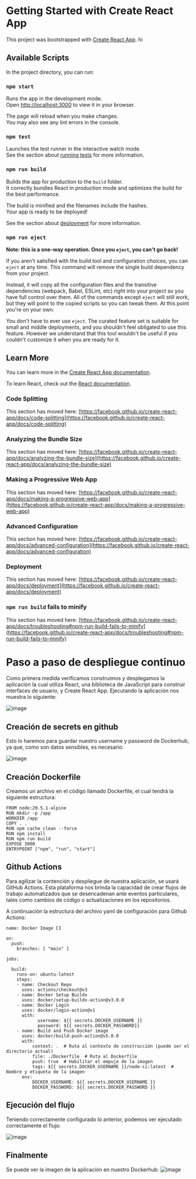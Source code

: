 # Getting Started with Create React App

This project was bootstrapped with [Create React App](https://github.com/facebook/create-react-app).
hi

## Available Scripts

In the project directory, you can run:

### `npm start`

Runs the app in the development mode.\
Open [http://localhost:3000](http://localhost:3000) to view it in your browser.

The page will reload when you make changes.\
You may also see any lint errors in the console.

### `npm test`

Launches the test runner in the interactive watch mode.\
See the section about [running tests](https://facebook.github.io/create-react-app/docs/running-tests) for more information.

### `npm run build`

Builds the app for production to the `build` folder.\
It correctly bundles React in production mode and optimizes the build for the best performance.

The build is minified and the filenames include the hashes.\
Your app is ready to be deployed!

See the section about [deployment](https://facebook.github.io/create-react-app/docs/deployment) for more information.

### `npm run eject`

**Note: this is a one-way operation. Once you `eject`, you can't go back!**

If you aren't satisfied with the build tool and configuration choices, you can `eject` at any time. This command will remove the single build dependency from your project.

Instead, it will copy all the configuration files and the transitive dependencies (webpack, Babel, ESLint, etc) right into your project so you have full control over them. All of the commands except `eject` will still work, but they will point to the copied scripts so you can tweak them. At this point you're on your own.

You don't have to ever use `eject`. The curated feature set is suitable for small and middle deployments, and you shouldn't feel obligated to use this feature. However we understand that this tool wouldn't be useful if you couldn't customize it when you are ready for it.

## Learn More

You can learn more in the [Create React App documentation](https://facebook.github.io/create-react-app/docs/getting-started).

To learn React, check out the [React documentation](https://reactjs.org/).

### Code Splitting

This section has moved here: [https://facebook.github.io/create-react-app/docs/code-splitting](https://facebook.github.io/create-react-app/docs/code-splitting)

### Analyzing the Bundle Size

This section has moved here: [https://facebook.github.io/create-react-app/docs/analyzing-the-bundle-size](https://facebook.github.io/create-react-app/docs/analyzing-the-bundle-size)

### Making a Progressive Web App

This section has moved here: [https://facebook.github.io/create-react-app/docs/making-a-progressive-web-app](https://facebook.github.io/create-react-app/docs/making-a-progressive-web-app)

### Advanced Configuration

This section has moved here: [https://facebook.github.io/create-react-app/docs/advanced-configuration](https://facebook.github.io/create-react-app/docs/advanced-configuration)

### Deployment

This section has moved here: [https://facebook.github.io/create-react-app/docs/deployment](https://facebook.github.io/create-react-app/docs/deployment)

### `npm run build` fails to minify

This section has moved here: [https://facebook.github.io/create-react-app/docs/troubleshooting#npm-run-build-fails-to-minify](https://facebook.github.io/create-react-app/docs/troubleshooting#npm-run-build-fails-to-minify)

# Paso a paso de despliegue continuo

Como primera medida verificamos construimos y desplegamos la aplicación la cual utiliza React, una biblioteca de JavaScript para construir interfaces de usuario, y Create React App.
Ejecutando la aplicación nos muestra lo siguiente:

![image](https://github.com/PaulaTrujillo27/ci-github-2024-1/assets/71205932/8006a177-a307-4c83-90de-56e413453c6e)

## Creación de secrets en github 

Esto lo haremos para guardar nuestro username y password de Dockerhub, ya que, como son datos sensibles, es necesario:

![image](https://github.com/PaulaTrujillo27/ci-github-2024-1/assets/71205932/2f86e504-998d-4cef-ac25-13ce60450f48)


## Creación Dockerfile

Creamos un archivo en el código llamado Dockerfile, el cual tendrá la siguiente estructura:

```
FROM node:20.5.1-alpine
RUN mkdir -p /app
WORKDIR /app
COPY . .
RUN npm cache clean --force
RUN npm install
RUN npm run build
EXPOSE 3000
ENTRYPOINT ["npm", "run", "start"]
```

## Github Actions

Para agilizar la contención y despliegue de nuestra aplicación, se usará GitHub Actions. Esta plataforma nos brinda la capacidad de crear flujos de trabajo automatizados que se desencadenan ante eventos particulares, tales como cambios de código o actualizaciones en los repositorios.

A continuación la estructura del archivo yaml de configuración para Github Actions:

```
name: Docker Image CI

on:
  push:
    branches: [ "main" ]
 
jobs:

  build:
    runs-on: ubuntu-latest
    steps:
    - name: Checkout Repo
      uses: actions/checkout@v3
    - name: Docker Setup Buildx
      uses: docker/setup-buildx-action@v3.0.0
    - name: Docker Login
      uses: docker/login-action@v1
      with:
            username: ${{ secrets.DOCKER_USERNAME }}
            password: ${{ secrets.DOCKER_PASSWORD}}
    - name: Build and Push Docker image
      uses: docker/build-push-action@v5.0.0
      with:
          context: .  # Ruta al contexto de construcción (puede ser el directorio actual)
          file: ./Dockerfile  # Ruta al Dockerfile
          push: true  # Habilitar el empuje de la imagen
          tags: ${{ secrets.DOCKER_USERNAME }}/node-ci:latest  # Nombre y etiqueta de la imagen
      env:
          DOCKER_USERNAME: ${{ secrets.DOCKER_USERNAME }}
          DOCKER_PASSWORD: ${{ secrets.DOCKER_PASSWORD }}
```

## Ejecución del flujo

Teniendo correctamente configurado lo anterior, podemos ver ejecutado correctamente el flujo:

![image](https://github.com/PaulaTrujillo27/ci-github-2024-1/assets/71205932/19a7aedc-0407-481a-a18a-c2cfa0911938)

## Finalmente

Se puede ver la imagen de la aplicación en nuestro Dockerhub:
![image](https://github.com/PaulaTrujillo27/ci-github-2024-1/assets/71205932/d5b03abe-27d8-4885-bbda-c6247e06fee0)


